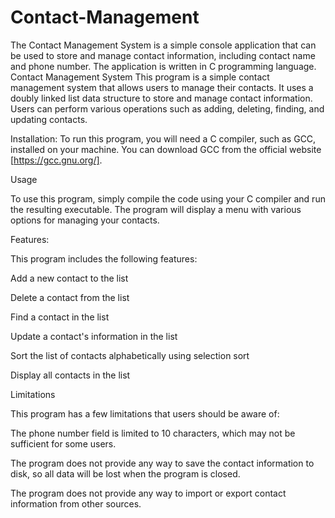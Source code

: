# Contact-Management
The Contact Management System is a simple console application that can be used to store and manage contact information, including contact name and phone number. The application is written in C programming language.
Contact Management System
This program is a simple contact management system that allows users to manage their contacts. It uses a doubly linked list data structure to store and manage contact information. Users can perform various operations such as adding, deleting, finding, and updating contacts.

Installation: To run this program, you will need a C compiler, such as GCC, installed on your machine. You can download GCC from the official website [https://gcc.gnu.org/].

Usage

To use this program, simply compile the code using your C compiler and run the resulting executable. The program will display a menu with various options for managing your contacts.

Features:

This program includes the following features:

Add a new contact to the list

Delete a contact from the list

Find a contact in the list

Update a contact's information in the list

Sort the list of contacts alphabetically using selection sort

Display all contacts in the list

Limitations

This program has a few limitations that users should be aware of:

The phone number field is limited to 10 characters, which may not be sufficient for some users.

The program does not provide any way to save the contact information to disk, so all data will be lost when the program is closed.

The program does not provide any way to import or export contact information from other sources.





